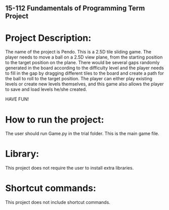## 15-112 Fundamentals of Programming Term Project

# Project Description:
The name of the project is Pendo. This is a 2.5D tile sliding game. The player needs to move a ball on a 2.5D view plane, from the starting position to the target position on the plane. There would be several gaps randomly generated in the board according to the difficulty level and the player needs to fill in the gap by dragging different tiles to the board and create a path for the ball to roll to the target position. The player can either play existing levels or create new levels themselves, and this game also allows the player to save and load levels he/she created.

HAVE FUN!

# How to run the project:
The user should run Game.py in the trial folder. This is the main game file.

# Library:
This project does not require the user to install extra libraries.

# Shortcut commands:
This project does not include shortcut commands.
